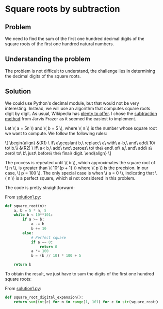 # Square roots by subtraction

## Problem

We need to find the sum of the first one hundred decimal digits of the square roots of the first one hundred natural numbers.

## Understanding the problem

The problem is not difficult to understand, the challenge lies in determining the decimal digits of the square roots.

## Solution

We could use Python's decimal module, but that would not be very interesting.
Instead, we will use an algorithm that computes square roots digit by digit.
As usual, Wikipedia has [plenty to offer](https://en.wikipedia.org/wiki/Methods_of_computing_square_roots#Digit-by-digit_calculation).
I chose the [subtraction method](https://studylib.net/doc/7921494/square-roots-by-subtraction---jarvis--frazer) from Jarvis Frazer as it seemed the easiest to implement.

Let \\( a = 5n \\) and \\( b = 5 \\), where \\( n \\) is the number whose square root we want to compute.
We follow the following rules:

\\[
\begin{align}
    &(R1) \ If\ a\geqslant b,\ replace\ a\ with\ a-b,\ and\ add\ 10\ to\ b.\\\\
    &(R2) \ If\ a< b,\ add\ two\ zeroes\ to\ the\ end\ of\ a,\ and\ add\ a\ zero\ to\ b\ just\ before\ the\ final\ digit\.
\end{align}
\\]

The process is repeated until \\( b \\), which approximates the square root of \\( n \\), is greater than \\( 10^{p + 1} \\) where \\( p \\) is the precision.
In our case, \\( p = 100 \\).
The only special case is when \\( a = 0 \\), indicating that \\( n \\) is a perfect square, which si not considered in this problem.

The code is pretty straightforward:

From [solution1.py](https://github.com/TurtleSmoke/Project-Euler/blob/main/problems/problem_0080/solution1.py):

```python
def square_root(n):
    a, b = 5 * n, 5
    while b < 10**101:
        if a >= b:
            a -= b
            b += 10
        else:
            # Perfect square
            if a == 0:
                return 0
            a *= 100
            b = (b // 10) * 100 + 5

    return b
```

To obtain the result, we just have to sum the digits of the first one hundred square roots:

From [solution1.py](https://github.com/TurtleSmoke/Project-Euler/blob/main/problems/problem_0080/solution1.py):

```python
def square_root_digital_expansion():
    return sum(int(c) for n in range(1, 101) for c in str(square_root(n))[:100])
```
